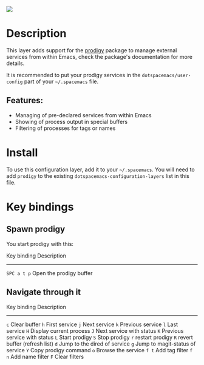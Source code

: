 ![](img/prodigy.png)

Description
===========

This layer adds support for the
[prodigy](https://github.com/rejeep/prodigy.el) package to manage
external services from within Emacs, check the package\'s documentation
for more details.

It is recommended to put your prodigy services in the
`dotspacemacs/user-config` part of your `~/.spacemacs` file.

Features:
---------

-   Managing of pre-declared services from within Emacs
-   Showing of process output in special buffers
-   Filtering of processes for tags or names

Install
=======

To use this configuration layer, add it to your `~/.spacemacs`. You will
need to add `prodigy` to the existing
`dotspacemacs-configuration-layers` list in this file.

Key bindings
============

Spawn prodigy
-------------

You start prodigy with this:

  Key binding   Description
  ------------- -------------------------
  `SPC a t p`   Open the prodigy buffer

Navigate through it
-------------------

  Key binding   Description
  ------------- ---------------------------------
  `c`           Clear buffer
  `h`           First service
  `j`           Next service
  `k`           Previous service
  `l`           Last service
  `H`           Display current process
  `J`           Next service with status
  `K`           Previous service with status
  `L`           Start prodigy
  `S`           Stop prodigy
  `r`           restart prodigy
  `R`           revert buffer (refresh list)
  `d`           Jump to the dired of service
  `g`           Jump to magit-status of service
  `Y`           Copy prodigy command
  `o`           Browse the service
  `f t`         Add tag filter
  `f n`         Add name filter
  `F`           Clear filters
